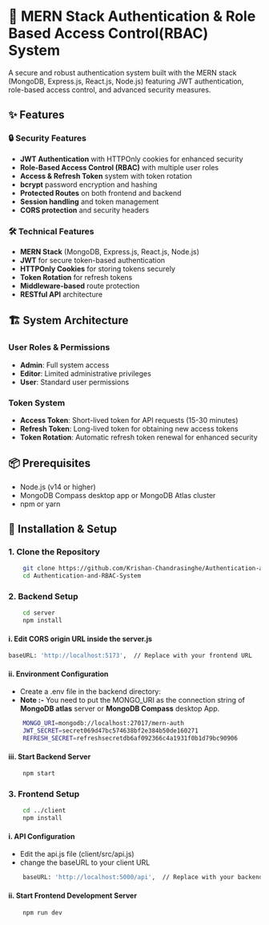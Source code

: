 # 🔐 MERN Stack Authentication & Role Based Access Control(RBAC) System

A secure and robust authentication system built with the MERN stack (MongoDB, Express.js, React.js, Node.js) featuring JWT authentication, role-based access control, and advanced security measures.

## ✨ Features

### 🔒 Security Features
- **JWT Authentication** with HTTPOnly cookies for enhanced security
- **Role-Based Access Control (RBAC)** with multiple user roles
- **Access & Refresh Token** system with token rotation
- **bcrypt** password encryption and hashing
- **Protected Routes** on both frontend and backend
- **Session handling** and token management
- **CORS protection** and security headers

### 🛠️ Technical Features
- **MERN Stack** (MongoDB, Express.js, React.js, Node.js)
- **JWT** for secure token-based authentication
- **HTTPOnly Cookies** for storing tokens securely
- **Token Rotation** for refresh tokens
- **Middleware-based** route protection
- **RESTful API** architecture

## 🏗️ System Architecture

### User Roles & Permissions
- **Admin**: Full system access
- **Editor**: Limited administrative privileges  
- **User**: Standard user permissions

### Token System
- **Access Token**: Short-lived token for API requests (15-30 minutes)
- **Refresh Token**: Long-lived token for obtaining new access tokens
- **Token Rotation**: Automatic refresh token renewal for enhanced security

## 📦 Prerequisites

- Node.js (v14 or higher)
- MongoDB Compass desktop app or MongoDB Atlas cluster
- npm or yarn

## 🚀 Installation & Setup

### 1. Clone the Repository

```bash
    git clone https://github.com/Krishan-Chandrasinghe/Authentication-and-RBAC-System.git
    cd Authentication-and-RBAC-System
```

### 2. Backend Setup

```bash
    cd server
    npm install
```

#### i. Edit CORS origin URL inside the server.js

```bash
baseURL: 'http://localhost:5173',  // Replace with your frontend URL
```

#### ii. Environment Configuration
- Create a .env file in the backend directory:
- **Note :-** You need to put the MONGO_URI as the connection string of **MongoDB atlas** server or **MongoDB Compass** desktop App.

```bash
    MONGO_URI=mongodb://localhost:27017/mern-auth
    JWT_SECRET=secret069d47bc574638bf2e384b50de160271
    REFRESH_SECRET=refreshsecretdb6af092366c4a1931f0b1d79bc90906
```

#### iii. Start Backend Server

```bash
    npm start
```

### 3. Frontend Setup

```bash
    cd ../client
    npm install
```

#### i. API Configuration
- Edit the api.js file (client/src/api.js)
- change the baseURL to your client URL

```bash
    baseURL: 'http://localhost:5000/api',  // Replace with your backend URL + '/api'
```

#### ii. Start Frontend Development Server

```bash
    npm run dev
```